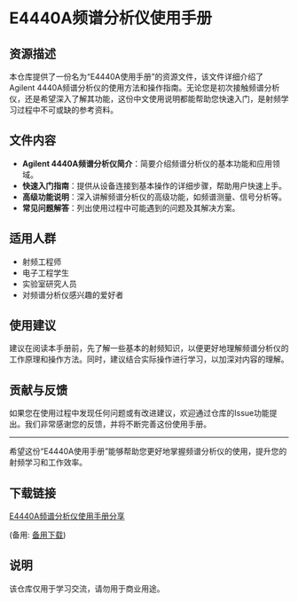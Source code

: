 # E4440A频谱分析仪使用手册

## 资源描述

本仓库提供了一份名为“E4440A使用手册”的资源文件，该文件详细介绍了Agilent 4440A频谱分析仪的使用方法和操作指南。无论您是初次接触频谱分析仪，还是希望深入了解其功能，这份中文使用说明都能帮助您快速入门，是射频学习过程中不可或缺的参考资料。

## 文件内容

- **Agilent 4440A频谱分析仪简介**：简要介绍频谱分析仪的基本功能和应用领域。
- **快速入门指南**：提供从设备连接到基本操作的详细步骤，帮助用户快速上手。
- **高级功能说明**：深入讲解频谱分析仪的高级功能，如频谱测量、信号分析等。
- **常见问题解答**：列出使用过程中可能遇到的问题及其解决方案。

## 适用人群

- 射频工程师
- 电子工程学生
- 实验室研究人员
- 对频谱分析仪感兴趣的爱好者

## 使用建议

建议在阅读本手册前，先了解一些基本的射频知识，以便更好地理解频谱分析仪的工作原理和操作方法。同时，建议结合实际操作进行学习，以加深对内容的理解。

## 贡献与反馈

如果您在使用过程中发现任何问题或有改进建议，欢迎通过仓库的Issue功能提出。我们非常感谢您的反馈，并将不断完善这份使用手册。

---

希望这份“E4440A使用手册”能够帮助您更好地掌握频谱分析仪的使用，提升您的射频学习和工作效率。

## 下载链接
[E4440A频谱分析仪使用手册分享](https://pan.quark.cn/s/07d342cb740f) 

(备用: [备用下载](https://pan.baidu.com/s/1HV_ab37m8Ut7QtJitU_Khw?pwd=1234))

## 说明

该仓库仅用于学习交流，请勿用于商业用途。
